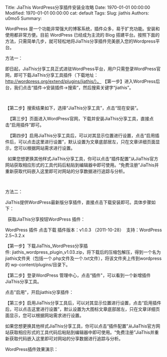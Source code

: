 Title: JiaThis WordPress分享插件安装全攻略
Date: 1970-01-01 00:00:00
Modified: 1970-01-01 00:00:00
cat: default
Tags: 
Slug: jiathis
Authors: u0mo5 
Summary: 

WordPress 是一个功能非常强大的博客系统，插件众多，易于扩充功能。安装和使用都非常方便。目前 WordPress 已经成为主流的 Blog 搭建平台。按照下面的方法，只需简单几步，就可轻松地将JiaThis分享插件完美嵌入您的Wordpress平台。

方法一：

即日起，JiaThis分享工具正式进驻WordPress平台，用户只需登录WordPress官网，即可下载JiaThis分享工具插件（下载地址：http://wordpress.org/extend/plugins/jiathis/）。
【第一步】进入WordPress后台，我们点击“插件-&gt;安装插件-&gt;搜索”，然后搜索关键字“jiathis”。

 

【第二步】搜索结果如下，选择“JiaThis分享工具”，点击“现在安装”。

 
【第三步】页面进入WordPress官网，下载并安装JiaThis分享工具，直接点击“启用插件”即可。

 
【第四步】启用JiaThis分享工具后，可以对其显示位置进行设置，点击“启用插件后，可以点击这里进行设置”，默认设置为文章底部居左，只在文章详细页面显示，您可以根据网站需求进行设置。

 
如果您想更换其他样式JiaThis分享工具，你可以点击“插件配置”从JiaThis官方网站获取相应形式的工具代码后粘贴到编辑器中即可使用。“免费注册”JiaThis并重新获取代码嵌入这里即可对网站的分享数据进行追踪与分析。

 

方法二：

JiaThis提供WordPress最新版分享插件，直接点击下载安装即可。具体步骤如下：

 
获取JiaThis分享按钮WordPress 插件：

WordPress 插件 点击下载
插件版本：v1.0.3 （2011-10-28）  支持：WordPress 2.5~3.2.x


【第一步】下载JiaThis_WordPress分享插件: jiathis_wordpress_plugin_v1.03.zip，将下载后的压缩包解压，得到一个名为jiathis文件夹（包括一个.php文件及一个.txt文件），将该文件夹上传到wordpress的 wp-content/plugins/目录下。

【第二步】登录WordPress 管理中心，点击“插件"，可以看到一个新增插件JiaThis分享工具。


点击"启用"，开启jiathis分享插件：



【第三步】启用JiaThis分享工具后，可以对其显示位置进行设置，点击“启用插件后，可以点击这里进行设置”，默认设置为大图标文章底部居左，只在文章详细页面显示，您可以根据网站需求进行设置。


如果您想更换其他样式JiaThis分享工具，你可以点击“插件配置”从JiaThis官方网站获取相应形式的工具代码后粘贴到编辑器中即可使用。“免费注册”JiaThis并重新获取代码嵌入这里即可对网站的分享数据进行追踪与分析。

WordPress插件效果演示：




